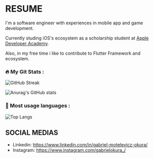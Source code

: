 
# RESUME

I'm a software engineer with experiences in mobile app and game development.

Currently studing iOS's ecosystem as a scholarship student at [Apple Developer Academy](https://developeracademy.pucpr.br). 

Also, in my free time i like to contribute to Flutter Framework and ecosystem.

### :fire: My Git Stats :

![GitHub Streak](https://github-readme-streak-stats.herokuapp.com/?user=gabrielokura&theme=dark&background=000000)

![Anurag's GitHub stats](https://github-readme-stats.vercel.app/api?username=gabrielokura&count_private=true&show_icons=true&theme=transparent)

### 🥇 Most usage languages :

![Top Langs](https://github-readme-stats.vercel.app/api/top-langs/?username=gabrielokura&layout=compact)

## SOCIAL MEDIAS

  - Linkedin: https://www.linkedin.com/in/gabriel-motelevicz-okura/
  - Instagram: https://www.instagram.com/gabrielokura_/
